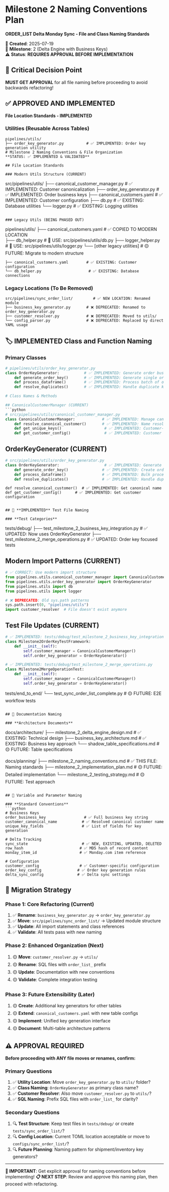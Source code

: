 # Milestone 2 Naming Conventions Plan
**ORDER_LIST Delta Monday Sync - File and Class Naming Standards**

📅 **Created**: 2025-07-19  
🎯 **Milestone**: 2 (Delta Engine with Business Keys)  
⚠️ **Status**: **REQUIRES APPROVAL BEFORE IMPLEMENTATION**

## 🚨 Critical Decision Point

**MUST GET APPROVAL** for all file naming before proceeding to avoid backwards refactoring!

## ✅ **APPROVED AND IMPLEMENTED**

**File Location Standards - IMPLEMENTED**

### **Utilities (Reusable Across Tables)**
```
pipelines/utils/
├── order_key_generator.py          # ✅ IMPLEMENTED: Order key generation utility
# Milestone 2 Naming Conventions & File Organization
**STATUS: ✅ IMPLEMENTED & VALIDATED**

## File Location Standards

### Modern Utils Structure (CURRENT)
```
src/pipelines/utils/
├── canonical_customer_manager.py   # ✅ IMPLEMENTED: Customer canonicalization
├── order_key_generator.py          # ✅ IMPLEMENTED: Order business keys
├── canonical_customers.yaml        # ✅ IMPLEMENTED: Customer configuration
├── db.py                           # ✅ EXISTING: Database utilities
└── logger.py                       # ✅ EXISTING: Logging utilities
```

### Legacy Utils (BEING PHASED OUT)
```
pipelines/utils/
├── canonical_customers.yaml        # ✅ COPIED TO MODERN LOCATION  
├── db_helper.py                    # 🔄 USE: src/pipelines/utils/db.py
├── logger_helper.py                # 🔄 USE: src/pipelines/utils/logger.py
└── [other legacy utilities]        # 🟡 FUTURE: Migrate to modern structure
```
├── canonical_customers.yaml        # ✅ EXISTING: Customer configuration
└── db_helper.py                     # ✅ EXISTING: Database connections
```

### **Legacy Locations (To Be Removed)**
```
src/pipelines/sync_order_list/         # ✅ NEW LOCATION: Renamed module
├── business_key_generator.py       # ❌ DEPRECATED: Renamed to order_key_generator.py
├── customer_resolver.py            # ❌ DEPRECATED: Moved to utils/
└── config_parser.py                # ❌ DEPRECATED: Replaced by direct YAML usage
```

## 🏷️ **IMPLEMENTED** Class and Function Naming

### **Primary Classes**
```python
# pipelines/utils/order_key_generator.py
class OrderKeyGenerator:           # ✅ IMPLEMENTED: Generate order business keys
    def generate_order_key()       # ✅ IMPLEMENTED: Generate single order key
    def process_dataframe()        # ✅ IMPLEMENTED: Process batch of orders
    def resolve_duplicates()       # ✅ IMPLEMENTED: Handle duplicate keys

# Class Names & Methods

## CanonicalCustomerManager (CURRENT)
```python
# src/pipelines/utils/canonical_customer_manager.py  
class CanonicalCustomerManager:            # ✅ IMPLEMENTED: Manage canonical customers
    def resolve_canonical_customer()       # ✅ IMPLEMENTED: Name resolution
    def get_unique_keys()                   # ✅ IMPLEMENTED: Customer-specific keys
    def get_customer_config()               # ✅ IMPLEMENTED: Customer configuration
```

## OrderKeyGenerator (CURRENT)  
```python
# src/pipelines/utils/order_key_generator.py
class OrderKeyGenerator:                    # ✅ IMPLEMENTED: Generate order business keys
    def generate_order_key()               # ✅ IMPLEMENTED: Create order business key
    def process_dataframe()                # ✅ IMPLEMENTED: Bulk processing
    def resolve_duplicates()               # ✅ IMPLEMENTED: Handle duplicate keys
```
    def resolve_canonical_customer()  # ✅ IMPLEMENTED: Get canonical name
    def get_customer_config()      # ✅ IMPLEMENTED: Get customer configuration
```

## 🧪 **IMPLEMENTED** Test File Naming

### **Test Categories**
```
tests/debug/
├── test_milestone_2_business_key_integration.py    # ✅ UPDATED: Now uses OrderKeyGenerator
├── test_milestone_2_merge_operations.py            # ✅ UPDATED: Order key focused tests
## Modern Import Patterns (CURRENT)

```python
# ✅ CORRECT: Use modern import structure
from pipelines.utils.canonical_customer_manager import CanonicalCustomerManager
from pipelines.utils.order_key_generator import OrderKeyGenerator
from pipelines.utils import db
from pipelines.utils import logger

# ❌ DEPRECATED: Old sys.path patterns  
sys.path.insert(0, "pipelines/utils")
import customer_resolver  # File doesn't exist anymore
```

## Test File Updates (CURRENT)

```python
# ✅ IMPLEMENTED: tests/debug/test_milestone_2_business_key_integration.py
class Milestone2OrderKeyTestFramework:
    def __init__(self):
        self.customer_manager = CanonicalCustomerManager()
        self.order_key_generator = OrderKeyGenerator()

# ✅ IMPLEMENTED: tests/debug/test_milestone_2_merge_operations.py  
class Milestone2MergeOperationTest:
    def __init__(self):
        self.customer_manager = CanonicalCustomerManager()
        self.order_key_generator = OrderKeyGenerator()
```

tests/end_to_end/
└── test_sync_order_list_complete.py              # 🟡 FUTURE: E2E workflow tests
```

## 📝 Documentation Naming

### **Architecture Documents**
```
docs/architecture/
├── milestone_2_delta_engine_design.md       # ✅ EXISTING: Technical design
├── business_key_architecture.md             # ✅ EXISTING: Business key approach
└── shadow_table_specifications.md           # 🟡 FUTURE: Table specifications

docs/planning/
├── milestone_2_naming_conventions.md        # ✅ THIS FILE: Naming standards
├── milestone_2_implementation_plan.md       # 🟡 FUTURE: Detailed implementation
└── milestone_2_testing_strategy.md          # 🟡 FUTURE: Test approach
```

## 🔧 Variable and Parameter Naming

### **Standard Conventions**
```python
# Business Keys
order_business_key                 # ✅ Full business key string
customer_canonical_name           # ✅ Resolved canonical customer name
unique_key_fields                 # ✅ List of fields for key generation

# Delta Tracking
sync_state                        # ✅ NEW, EXISTING, UPDATED, DELETED
row_hash                         # ✅ MD5 hash of record content
monday_item_id                   # ✅ Monday.com item reference

# Configuration
customer_config                  # ✅ Customer-specific configuration
order_key_config                # ✅ Order key generation rules
delta_sync_config               # ✅ Delta sync settings
```

## 🚀 Migration Strategy

### **Phase 1: Core Refactoring (Current)**
1. ✅ **Rename**: `business_key_generator.py` → `order_key_generator.py`
2. ✅ **Move**: `src/pipelines/sync_order_list/` → Updated module structure
3. ✅ **Update**: All import statements and class references
4. ✅ **Validate**: All tests pass with new naming

### **Phase 2: Enhanced Organization (Next)**
1. 🟡 **Move**: `customer_resolver.py` → `utils/`
2. 🟡 **Rename**: SQL files with `order_list_` prefix
3. 🟡 **Update**: Documentation with new conventions
4. 🟡 **Validate**: Complete integration testing

### **Phase 3: Future Extensibility (Later)**
1. 🟡 **Create**: Additional key generators for other tables
2. 🟡 **Extend**: `canonical_customers.yaml` with new table configs
3. 🟡 **Implement**: Unified key generation interface
4. 🟡 **Document**: Multi-table architecture patterns

## ⚠️ **APPROVAL REQUIRED**

**Before proceeding with ANY file moves or renames, confirm:**

### **Primary Questions**
1. ✅ **Utility Location**: Move `order_key_generator.py` to `utils/` folder?
2. ✅ **Class Naming**: `OrderKeyGenerator` as primary class name?
3. ✅ **Customer Resolver**: Also move `customer_resolver.py` to `utils/`?
4. ✅ **SQL Naming**: Prefix SQL files with `order_list_` for clarity?

### **Secondary Questions**
1. 🔍 **Test Structure**: Keep test files in `tests/debug/` or create `tests/sync_order_list/`?
2. 🔍 **Config Location**: Current TOML location acceptable or move to `configs/sync_order_list/`?
3. 🔍 **Future Planning**: Naming pattern for shipment/inventory key generators?

---

**🚨 IMPORTANT**: Get explicit approval for naming conventions before implementing!
**📋 NEXT STEP**: Review and approve this naming plan, then proceed with refactoring.
